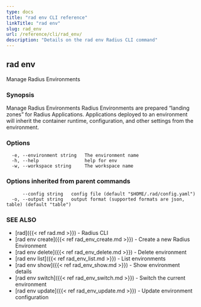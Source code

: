 ```yaml
---
type: docs
title: "rad env CLI reference"
linkTitle: "rad env"
slug: rad_env
url: /reference/cli/rad_env/
description: "Details on the rad env Radius CLI command"
---
```

## rad env

Manage Radius Environments

### Synopsis

Manage Radius Environments
Radius Environments are prepared “landing zones” for Radius Applications. Applications deployed to an environment will inherit the container runtime, configuration, and other settings from the environment.

### Options

```
  -e, --environment string   The environment name
  -h, --help                 help for env
  -w, --workspace string     The workspace name
```

### Options inherited from parent commands

```
      --config string   config file (default "$HOME/.rad/config.yaml")
  -o, --output string   output format (supported formats are json, table) (default "table")
```

### SEE ALSO

* [rad]({{< ref rad.md >}})	 - Radius CLI
* [rad env create]({{< ref rad_env_create.md >}})	 - Create a new Radius Environment
* [rad env delete]({{< ref rad_env_delete.md >}})	 - Delete environment
* [rad env list]({{< ref rad_env_list.md >}})	 - List environments
* [rad env show]({{< ref rad_env_show.md >}})	 - Show environment details
* [rad env switch]({{< ref rad_env_switch.md >}})	 - Switch the current environment
* [rad env update]({{< ref rad_env_update.md >}})	 - Update environment configuration

